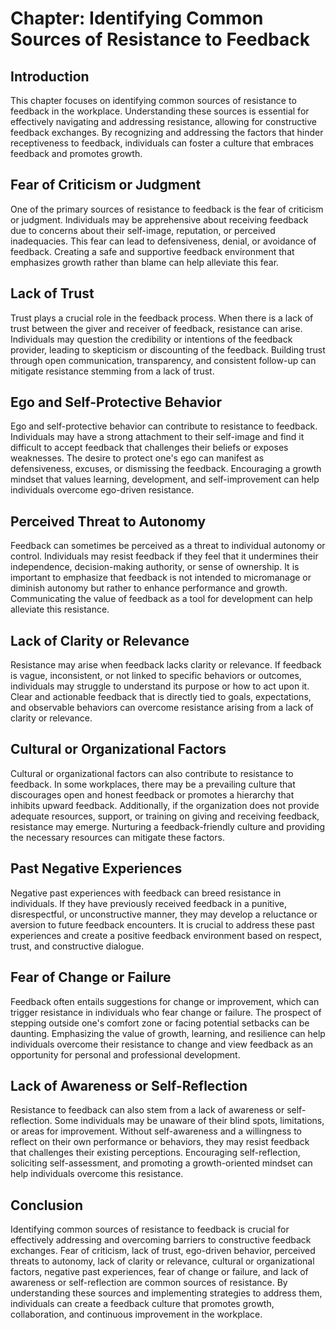 Chapter: Identifying Common Sources of Resistance to Feedback
=============================================================

Introduction
------------

This chapter focuses on identifying common sources of resistance to feedback in the workplace. Understanding these sources is essential for effectively navigating and addressing resistance, allowing for constructive feedback exchanges. By recognizing and addressing the factors that hinder receptiveness to feedback, individuals can foster a culture that embraces feedback and promotes growth.

Fear of Criticism or Judgment
-----------------------------

One of the primary sources of resistance to feedback is the fear of criticism or judgment. Individuals may be apprehensive about receiving feedback due to concerns about their self-image, reputation, or perceived inadequacies. This fear can lead to defensiveness, denial, or avoidance of feedback. Creating a safe and supportive feedback environment that emphasizes growth rather than blame can help alleviate this fear.

Lack of Trust
-------------

Trust plays a crucial role in the feedback process. When there is a lack of trust between the giver and receiver of feedback, resistance can arise. Individuals may question the credibility or intentions of the feedback provider, leading to skepticism or discounting of the feedback. Building trust through open communication, transparency, and consistent follow-up can mitigate resistance stemming from a lack of trust.

Ego and Self-Protective Behavior
--------------------------------

Ego and self-protective behavior can contribute to resistance to feedback. Individuals may have a strong attachment to their self-image and find it difficult to accept feedback that challenges their beliefs or exposes weaknesses. The desire to protect one's ego can manifest as defensiveness, excuses, or dismissing the feedback. Encouraging a growth mindset that values learning, development, and self-improvement can help individuals overcome ego-driven resistance.

Perceived Threat to Autonomy
----------------------------

Feedback can sometimes be perceived as a threat to individual autonomy or control. Individuals may resist feedback if they feel that it undermines their independence, decision-making authority, or sense of ownership. It is important to emphasize that feedback is not intended to micromanage or diminish autonomy but rather to enhance performance and growth. Communicating the value of feedback as a tool for development can help alleviate this resistance.

Lack of Clarity or Relevance
----------------------------

Resistance may arise when feedback lacks clarity or relevance. If feedback is vague, inconsistent, or not linked to specific behaviors or outcomes, individuals may struggle to understand its purpose or how to act upon it. Clear and actionable feedback that is directly tied to goals, expectations, and observable behaviors can overcome resistance arising from a lack of clarity or relevance.

Cultural or Organizational Factors
----------------------------------

Cultural or organizational factors can also contribute to resistance to feedback. In some workplaces, there may be a prevailing culture that discourages open and honest feedback or promotes a hierarchy that inhibits upward feedback. Additionally, if the organization does not provide adequate resources, support, or training on giving and receiving feedback, resistance may emerge. Nurturing a feedback-friendly culture and providing the necessary resources can mitigate these factors.

Past Negative Experiences
-------------------------

Negative past experiences with feedback can breed resistance in individuals. If they have previously received feedback in a punitive, disrespectful, or unconstructive manner, they may develop a reluctance or aversion to future feedback encounters. It is crucial to address these past experiences and create a positive feedback environment based on respect, trust, and constructive dialogue.

Fear of Change or Failure
-------------------------

Feedback often entails suggestions for change or improvement, which can trigger resistance in individuals who fear change or failure. The prospect of stepping outside one's comfort zone or facing potential setbacks can be daunting. Emphasizing the value of growth, learning, and resilience can help individuals overcome their resistance to change and view feedback as an opportunity for personal and professional development.

Lack of Awareness or Self-Reflection
------------------------------------

Resistance to feedback can also stem from a lack of awareness or self-reflection. Some individuals may be unaware of their blind spots, limitations, or areas for improvement. Without self-awareness and a willingness to reflect on their own performance or behaviors, they may resist feedback that challenges their existing perceptions. Encouraging self-reflection, soliciting self-assessment, and promoting a growth-oriented mindset can help individuals overcome this resistance.

Conclusion
----------

Identifying common sources of resistance to feedback is crucial for effectively addressing and overcoming barriers to constructive feedback exchanges. Fear of criticism, lack of trust, ego-driven behavior, perceived threats to autonomy, lack of clarity or relevance, cultural or organizational factors, negative past experiences, fear of change or failure, and lack of awareness or self-reflection are common sources of resistance. By understanding these sources and implementing strategies to address them, individuals can create a feedback culture that promotes growth, collaboration, and continuous improvement in the workplace.
